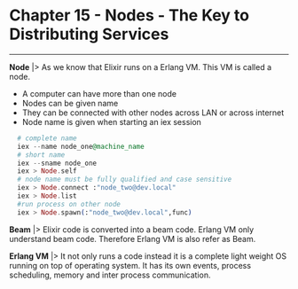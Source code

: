 # Chapter 15 - Nodes - The Key to Distributing Services
------

**Node** |> As we know that Elixir runs on a Erlang VM. This VM is called a node. 

* A computer can have more than one node
* Nodes can be given name
* They can be connected with other nodes across LAN or across internet
* Node name is given when starting an iex session 

```elixir
  # complete name
  iex --name node_one@machine_name
  # short name
  iex --sname node_one
  iex > Node.self
  # node name must be fully qualified and case sensitive
  iex > Node.connect :"node_two@dev.local"
  iex > Node.list
  #run process on other node
  iex > Node.spawn(:"node_two@dev.local",func)
```

**Beam** |> Elixir code is converted into a beam code. Erlang VM only understand beam code. Therefore Erlang VM is also refer as Beam.    

**Erlang VM** |> It not only runs a code instead it is a complete light weight OS running on top of operating system. It has its own events, process scheduling, memory and inter process communication.  
